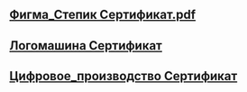 [Фигма_Степик Сертификат.pdf](https://github.com/Katya6589/semester5/files/12874757/default.pdf)     
-
[Логомашина Сертификат](https://github.com/Katya6589/semester5/assets/113089569/768615fa-939b-45df-97d3-7dd1190ab9af)
-
[Цифровое_производство Сертификат](https://github.com/Katya6589/semester5/files/12784275/certificate.1.pdf)
-
